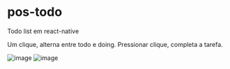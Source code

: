 # pos-todo
Todo list em react-native

Um clique, alterna entre todo e doing.
Pressionar clique, completa a tarefa.


![image](https://user-images.githubusercontent.com/40709857/197601200-6a1daddf-7d9d-4752-91ee-58e1cb9f9957.png)
![image](https://user-images.githubusercontent.com/40709857/197601358-69275bae-1a28-4e56-be76-9802058eb89f.png)
